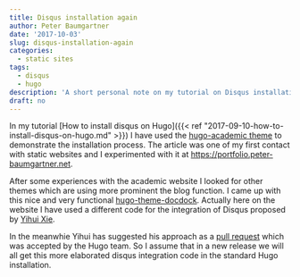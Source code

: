 ```yaml
---
title: Disqus installation again
author: Peter Baumgartner
date: '2017-10-03'
slug: disqus-installation-again
categories:
  - static sites
tags:
  - disqus
  - hugo
description: 'A short personal note on my tutorial on Disqus installation: I have used for my screenhots not this docdock but the hugo-academic theme. Here I have used an improved disqus template for Hugo deveoped by Yihui Xie which probable will be integrated in the next Hugo version.'
draft: no
---
```


In my tutorial [How to install disqus on Hugo]({{< ref "2017-09-10-how-to-install-disqus-on-hugo.md" >}}) I have used the [hugo-academic theme](https://github.com/gcushen/hugo-academic) to demonstrate the installation process. The article was one of my first contact with static websites and I experimented with it at https://portfolio.peter-baumgartner.net. 

After some experiences with the academic website I looked for other themes which are using more prominent the blog function. I came up with this nice and very functional [hugo-theme-docdock](https://github.com/vjeantet/hugo-theme-docdock). Actually here on the website I have used a different code for the integration of Disqus proposed by [Yihui Xie](https://support.rbind.io/2017/04/25/yihui-website/).

In the meanwhie Yihui has suggested his approach as a [pull request](https://github.com/gohugoio/hugo/pull/3639) which was accepted by the Hugo team. So I assume that in a new release we will all get this more elaborated disqus integration code in the standard Hugo installation.
